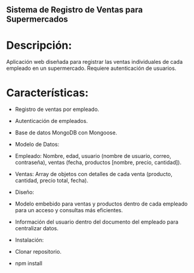 ## Sistema de Registro de Ventas para Supermercados

# Descripción:

Aplicación web diseñada para registrar las ventas individuales de cada empleado en un supermercado. Requiere autenticación de usuarios.

# Características:

- Registro de ventas por empleado.
- Autenticación de empleados.
- Base de datos MongoDB con Mongoose.
- Modelo de Datos:

- Empleado: Nombre, edad, usuario (nombre de usuario, correo, contraseña), ventas (fecha, productos [nombre, precio, cantidad]).
- Ventas: Array de objetos con detalles de cada venta (producto, cantidad, precio total, fecha).
- Diseño:

- Modelo embebido para ventas y productos dentro de cada empleado para un acceso y consultas más eficientes.
- Información del usuario dentro del documento del empleado para centralizar datos.

- Instalación:

- Clonar repositorio.
- npm install
